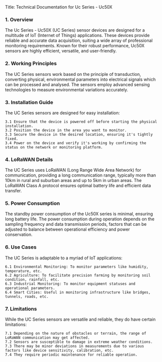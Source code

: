 Title: Technical Documentation for Uc Series - Uc50X

### 1. Overview
The Uc Series - Uc50X (UC Series) sensor devices are designed for a multitude of IoT (Internet of Things) applications. These devices provide reliable and accurate data acquisition, suiting a wide array of professional monitoring requirements. Known for their robust performance, Uc50X sensors are highly efficient, versatile, and user-friendly.

### 2. Working Principles
The UC Series sensors work based on the principle of transduction, converting physical, environmental parameters into electrical signals which can be processed and analysed. The sensors employ advanced sensing technologies to measure environmental variations accurately.

### 3. Installation Guide
The UC Series sensors are designed for easy installation:

    3.1 Ensure that the device is powered off before starting the physical installation.
    3.2 Position the device in the area you want to monitor.
    3.3 Secure the device in the desired location, ensuring it's tightly fixed.
    3.4 Power on the device and verify it's working by confirming the status on the network or monitoring platform.

### 4. LoRaWAN Details
The UC Series uses LoRaWAN (Long Range Wide Area Network) for communication, providing a long communication range, typically more than 10km in rural and suburban areas and up to 5km in urban areas. The LoRaWAN Class A protocol ensures optimal battery life and efficient data transfer. 

### 5. Power Consumption
The standby power consumption of the Uc50X series is minimal, ensuring long battery life. The power consumption during operation depends on the sampling frequency and data transmission periods, factors that can be adjusted to balance between operational efficiency and power conservation.

### 6. Use Cases
The UC Series is adaptable to a myriad of IoT applications:

    6.1 Environmental Monitoring: To monitor parameters like humidity, temperature, etc.
    6.2 Agriculture: To facilitate precision farming by monitoring soil condition, rainfall, etc.
    6.3 Industrial Monitoring: To monitor equipment statuses and operational parameters.
    6.4 Smart Cities: Useful in monitoring infrastructure like bridges, tunnels, roads, etc.

### 7. Limitations
While the UC Series sensors are versatile and reliable, they do have certain limitations:

    7.1 Depending on the nature of obstacles or terrain, the range of LoRaWAN communication may get affected.
    7.2 Sensors are susceptible to damage in extreme weather conditions.
    7.3 There may be minor deviations in measurements due to various factors like device sensitivity, calibration, etc.
    7.4 They require periodic maintenance for reliable operation.